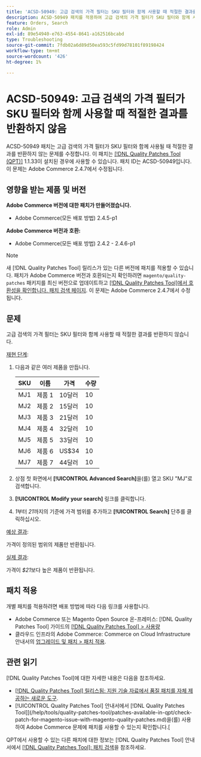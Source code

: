 ```yaml
---
title: 'ACSD-50949: 고급 검색의 가격 필터는 SKU 필터와 함께 사용할 때 적절한 결과를 반환하지 않습니다'
description: ACSD-50949 패치를 적용하여 고급 검색의 가격 필터가 SKU 필터와 함께 사용될 때 적절한 결과를 반환하지 않는 Adobe Commerce 문제를 해결합니다.
feature: Orders, Search
role: Admin
exl-id: 89e54940-e763-4554-8641-a162516bcabd
type: Troubleshooting
source-git-commit: 7fdb02a6d89d50ea593c5fd99d78101f89198424
workflow-type: tm+mt
source-wordcount: '426'
ht-degree: 1%

---
```


# ACSD-50949: 고급 검색의 가격 필터가 SKU 필터와 함께 사용할 때 적절한 결과를 반환하지 않음

ACSD-50949 패치는 고급 검색의 가격 필터가 SKU 필터와 함께 사용될 때 적절한 결과를 반환하지 않는 문제를 수정합니다. 이 패치는 [[!DNL Quality Patches Tool (QPT)]](https://experienceleague.adobe.com/en/docs/commerce-operations/tools/quality-patches-tool/quality-patches-tool-to-self-serve-quality-patches) 1.1.33이 설치된 경우에 사용할 수 있습니다. 패치 ID는 ACSD-50949입니다. 이 문제는 Adobe Commerce 2.4.7에서 수정됩니다.

## 영향을 받는 제품 및 버전

**Adobe Commerce 버전에 대한 패치가 만들어졌습니다.**

* Adobe Commerce(모든 배포 방법) 2.4.5-p1

**Adobe Commerce 버전과 호환:**

* Adobe Commerce(모든 배포 방법) 2.4.2 - 2.4.6-p1

>[!NOTE]
>
>새 [!DNL Quality Patches Tool] 릴리스가 있는 다른 버전에 패치를 적용할 수 있습니다. 패치가 Adobe Commerce 버전과 호환되는지 확인하려면 `magento/quality-patches` 패키지를 최신 버전으로 업데이트하고 [[!DNL Quality Patches Tool]에서 호환성을 확인합니다. 패치 검색 페이지](<https://experienceleague.adobe.com/tools/commerce-quality-patches/index.html>). 이 문제는 Adobe Commerce 2.4.7에서 수정됩니다.

## 문제

고급 검색의 가격 필터는 SKU 필터와 함께 사용할 때 적절한 결과를 반환하지 않습니다.

<u>재현 단계</u>:

1. 다음과 같은 여러 제품을 만듭니다.

   | SKU | 이름 | 가격 | 수량 |
   |-----|-----------|-------|----------|
   | MJ1 | 제품 1 | 10달러 | 10 |
   | MJ2 | 제품 2 | 15달러 | 10 |
   | MJ3 | 제품 3 | 21달러 | 10 |
   | MJ4 | 제품 4 | 32달러 | 10 |
   | MJ5 | 제품 5 | 33달러 | 10 |
   | MJ6 | 제품 6 | US$34 | 10 |
   | MJ7 | 제품 7 | 44달러 | 10 |

1. 상점 첫 화면에서 **[!UICONTROL Advanced Search]**&#x200B;을(를) 열고 SKU &quot;MJ&quot;로 검색합니다.
1. **[!UICONTROL Modify your search]** 링크를 클릭합니다.
1. *1*&#x200B;부터 *21*&#x200B;까지의 기준에 가격 범위를 추가하고 **[!UICONTROL Search]** 단추를 클릭하십시오.

<u>예상 결과</u>:

가격이 정의된 범위의 제품만 반환됩니다.

<u>실제 결과</u>:

가격이 *$21*&#x200B;보다 높은 제품이 반환됩니다.

## 패치 적용

개별 패치를 적용하려면 배포 방법에 따라 다음 링크를 사용합니다.

* Adobe Commerce 또는 Magento Open Source 온-프레미스: [!DNL Quality Patches Tool] 가이드의 [[!DNL Quality Patches Tool] > 사용량](/help/tools/quality-patches-tool/usage.md)
* 클라우드 인프라의 Adobe Commerce: Commerce on Cloud Infrastructure 안내서의 [업그레이드 및 패치 > 패치 적용](https://experienceleague.adobe.com/docs/commerce-cloud-service/user-guide/develop/upgrade/apply-patches.html).

## 관련 읽기

[!DNL Quality Patches Tool]에 대한 자세한 내용은 다음을 참조하세요.

* [[!DNL Quality Patches Tool] 릴리스됨: 지원 기술 자료에서 품질 패치를 자체 제공하는 새로운 도구](https://experienceleague.adobe.com/en/docs/commerce-operations/tools/quality-patches-tool/quality-patches-tool-to-self-serve-quality-patches).
* [!UICONTROL Quality Patches Tool] 안내서에서  [!DNL Quality Patches Tool]](/help/tools/quality-patches-tool/patches-available-in-qpt/check-patch-for-magento-issue-with-magento-quality-patches.md)을(를) 사용하여 Adobe Commerce 문제에 패치를 사용할 수 있는지 확인합니다.[


QPT에서 사용할 수 있는 다른 패치에 대한 정보는 [!DNL Quality Patches Tool] 안내서에서 [[!DNL Quality Patches Tool]: 패치 검색](<https://experienceleague.adobe.com/tools/commerce-quality-patches/index.html>)을 참조하세요.
